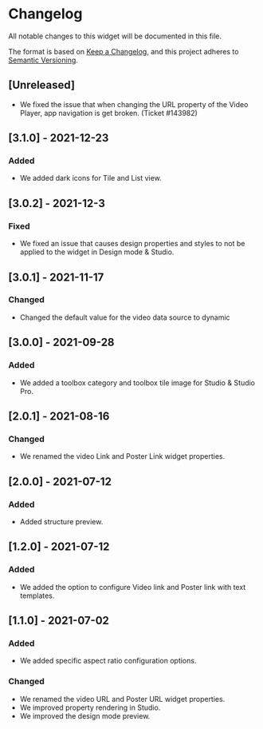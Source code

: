 # Changelog

All notable changes to this widget will be documented in this file.

The format is based on [Keep a Changelog](https://keepachangelog.com/en/1.0.0/), and this project adheres to [Semantic Versioning](https://semver.org/spec/v2.0.0.html).

## [Unreleased]

- We fixed the issue that when changing the URL property of the Video Player, app navigation is get broken. (Ticket #143982)

## [3.1.0] - 2021-12-23

### Added
- We added dark icons for Tile and List view.

## [3.0.2] - 2021-12-3

### Fixed
- We fixed an issue that causes design properties and styles to not be applied to the widget in Design mode & Studio.

## [3.0.1] - 2021-11-17

### Changed
- Changed the default value for the video data source to dynamic

## [3.0.0] - 2021-09-28

### Added
- We added a toolbox category and toolbox tile image for Studio & Studio Pro.

## [2.0.1] - 2021-08-16

### Changed
- We renamed the video Link and Poster Link widget properties.

## [2.0.0] - 2021-07-12

### Added
- Added structure preview.

## [1.2.0] - 2021-07-12

### Added
- We added the option to configure Video link and Poster link with text templates.

## [1.1.0] - 2021-07-02

### Added
- We added specific aspect ratio configuration options.

### Changed
- We renamed the video URL and Poster URL widget properties.
- We improved property rendering in Studio.
- We improved the design mode preview.
